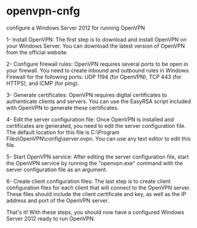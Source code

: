 # openvpn-cnfg
configure a Windows Server 2012 for running OpenVPN

1- Install OpenVPN: The first step is to download and install OpenVPN on your Windows Server. You can download the latest version of OpenVPN from the official website.

2- Configure firewall rules: OpenVPN requires several ports to be open in your firewall. You need to create inbound and outbound rules in Windows Firewall for the following ports: UDP 1194 (for OpenVPN), TCP 443 (for HTTPS), and ICMP (for ping).

3- Generate certificates: OpenVPN requires digital certificates to authenticate clients and servers. You can use the EasyRSA script included with OpenVPN to generate these certificates.

4- Edit the server configuration file: Once OpenVPN is installed and certificates are generated, you need to edit the server configuration file. The default location for this file is C:\Program Files\OpenVPN\config\server.ovpn. You can use any text editor to edit this file.

5- Start OpenVPN service: After editing the server configuration file, start the OpenVPN service by running the "openvpn.exe" command with the server configuration file as an argument.

6- Create client configuration files: The last step is to create client configuration files for each client that will connect to the OpenVPN server. These files should include the client certificate and key, as well as the IP address and port of the OpenVPN server.

That's it! With these steps, you should now have a configured Windows Server 2012 ready to run OpenVPN.
